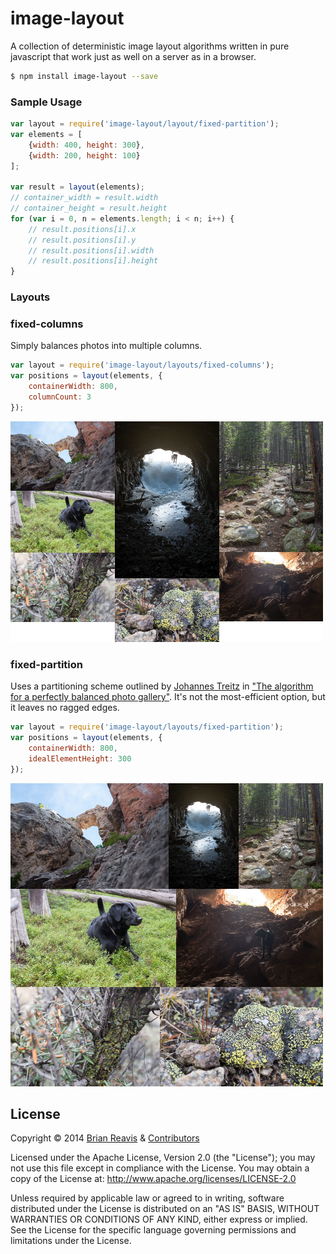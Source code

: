 # image-layout

A collection of deterministic image layout algorithms written in pure javascript that work just as well on a server as in a browser.

```sh
$ npm install image-layout --save
```

### Sample Usage
```js
var layout = require('image-layout/layout/fixed-partition');
var elements = [
	{width: 400, height: 300},
	{width: 200, height: 100}
];

var result = layout(elements);
// container_width = result.width
// container_height = result.height
for (var i = 0, n = elements.length; i < n; i++) {
	// result.positions[i].x
	// result.positions[i].y
	// result.positions[i].width
	// result.positions[i].height
}
```

### Layouts

### fixed-columns

Simply balances photos into multiple columns.

```js
var layout = require('image-layout/layouts/fixed-columns');
var positions = layout(elements, {
    containerWidth: 800,
    columnCount: 3
});
```

<img src="./docs/fixed-columns.jpg?raw=true" width="500" />

### fixed-partition

Uses a partitioning scheme outlined by [Johannes Treitz](https://twitter.com/jtreitz) in ["The algorithm for a perfectly balanced photo gallery"](https://www.crispymtn.com/stories/the-algorithm-for-a-perfectly-balanced-photo-gallery). It's not the most-efficient option, but it leaves no ragged edges.

```js
var layout = require('image-layout/layouts/fixed-partition');
var positions = layout(elements, {
    containerWidth: 800,
    idealElementHeight: 300
});
```

<img src="./docs/fixed-partition.jpg?raw=true" width="500" />

## License

Copyright &copy; 2014 [Brian Reavis](https://github.com/brianreavis) & [Contributors](https://github.com/naturalatlas/image-layout/graphs/contributors)

Licensed under the Apache License, Version 2.0 (the "License"); you may not use this file except in compliance with the License. You may obtain a copy of the License at: http://www.apache.org/licenses/LICENSE-2.0

Unless required by applicable law or agreed to in writing, software distributed under the License is distributed on an "AS IS" BASIS, WITHOUT WARRANTIES OR CONDITIONS OF ANY KIND, either express or implied. See the License for the specific language governing permissions and limitations under the License.
